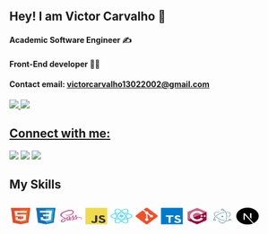 ## Hey! I am Victor Carvalho 👋
#### Academic Software Engineer :writing_hand:
#### Front-End developer :technologist:
#### Contact email: victorcarvalho13022002@gmail.com
<div>
  <a href="https://github.com/vitugc1">
  <img height="180em" src="https://github-readme-stats.vercel.app/api?username=vitugc1&show_icons=true&theme=dark&include_all_commits=true&count_private=true"/>
  <img height="180em" src="https://github-readme-stats.vercel.app/api/top-langs/?username=vitugc1&layout=compact&langs_count=16&theme=dark"/>
<div>
<div>
    <h2>Connect with me:</h2>
    <a href="https://www.linkedin.com/in/victor-carvalho-1732451b4/"><img src="https://img.shields.io/badge/LinkedIn-0077B5?style=for-the-badge&logo=linkedin&logoColor=white"  /></a>
    <a href="https://web.facebook.com/profile.php?id=100011355939177"><img src="https://img.shields.io/badge/Facebook-1877F2?style=for-the-badge&logo=facebook&logoColor=white" /></a>
    <a href="https://www.instagram.com/vitucode/?hl=pt-br"><img src="https://img.shields.io/badge/Instagram-E4405F?style=for-the-badge&logo=instagram&logoColor=white"/></a>
 </div>
 <div>
   <h2>My Skills<h2>
   <img src="https://raw.githubusercontent.com/devicons/devicon/master/icons/html5/html5-original.svg" height="30px" width="40px"style="display: inline-block;" />
   <img src="https://raw.githubusercontent.com/devicons/devicon/master/icons/css3/css3-original.svg" height="30px" width="40px"style="display: inline-block;" />
   <img src="https://raw.githubusercontent.com/devicons/devicon/master/icons/sass/sass-original.svg" height="30px" width="40px"style="display: inline-block;" />
   <img src="https://raw.githubusercontent.com/devicons/devicon/master/icons/javascript/javascript-original.svg" height="30px" width="40px"style="display: inline-block;" />
   <img src="https://raw.githubusercontent.com/devicons/devicon/master/icons/react/react-original.svg" height="30px" width="40px"style="display: inline-block;" />
   <img src="https://raw.githubusercontent.com/devicons/devicon/master/icons/git/git-original.svg" height="30px" width="40px" />
   <img src="https://raw.githubusercontent.com/devicons/devicon/master/icons/typescript/typescript-original.svg" height="30px" width="40px" />
     <img height="30px" width="40px" src="https://raw.githubusercontent.com/devicons/devicon/master/icons/cplusplus/cplusplus-original.svg" />
   <img height="30px" width="40px" src="https://raw.githubusercontent.com/devicons/devicon/master/icons/electron/electron-original.svg" />
   <img height="30px" width="40px" src="https://raw.githubusercontent.com/devicons/devicon/master/icons/nextjs/nextjs-original.svg" />
 </div>
 
 
  
      







  
 
   
    
  






